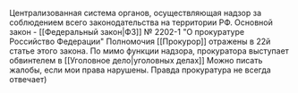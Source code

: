 Централизованная система органов, осуществляющая надзор за соблюдением всего законодательства на территории РФ.
Основной закон - [[Федеральный закон|ФЗ]] № 2202-1 "О прокуратуре Российство Федерации"
Полномочия [[Прокурор]] отражены в 22й статье этого закона.
По мимо функции надзора, прокуратора выступает обвинтелем в [[Уголовное дело|уголовных делах]]
Можно писать жалобы, если мои права нарушены. Правда прокуратура не всегда отвечает)